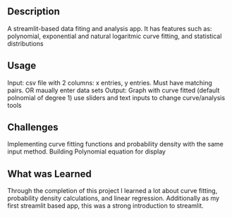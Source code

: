 ## Description

A streamlit-based data fiting and analysis app. It has features such as: polynomial, exponential and natural logaritmic curve fitting, and statistical distributions

## Usage
Input: csv file with 2 columns: x entries, y entries. Must have matching pairs. OR maually enter data sets
Output: Graph with curve fitted (default polnomial of degree 1) use sliders and text inputs to change curve/analysis tools 

## Challenges
Implementing curve fitting functions and probability density with the same input method. 
Building Polynomial equation for display

## What was Learned

Through the completion of this project I learned a lot about curve fitting, probability density calculations, and linear regression. Additionally as my first streamlit based app, this was a strong introduction to streamlit. 
